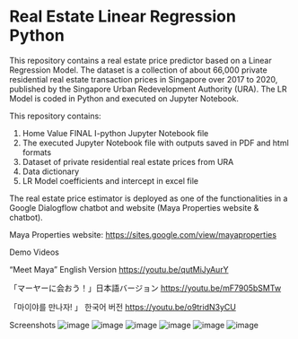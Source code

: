 # Real Estate Linear Regression Python
 
This repository contains a real estate price predictor based on a Linear Regression Model.  The dataset is a collection of about 66,000 private residential real estate transaction prices in Singapore over 2017 to 2020, published by the Singapore Urban Redevelopment Authority (URA).  The LR Model is coded in Python and executed on Jupyter Notebook. 
 
This repository contains:
1. Home Value FINAL I-python Jupyter Notebook file
2. The executed Jupyter Notebook file with outputs saved in PDF and html formats
3. Dataset of private residential real estate prices from URA
4. Data dictionary
5. LR Model coefficients and intercept in excel file

The real estate price estimator is deployed as one of the functionalities in a Google Dialogflow chatbot and website (Maya Properties website & chatbot).

Maya Properties website:
https://sites.google.com/view/mayaproperties

Demo Videos 

“Meet Maya” English Version
https://youtu.be/qutMiJyAurY

「マーヤーに会おう！」日本語バージョン
https://youtu.be/mF7905bSMTw

「마이야를 만나자! 」 한국어 버전
https://youtu.be/o9tridN3yCU

Screenshots
![image](https://user-images.githubusercontent.com/88481617/145357861-8110b236-84c8-4ccf-bd58-b27d2d74019f.png)
![image](https://user-images.githubusercontent.com/88481617/145357936-1f1c10a0-b4cd-4a67-955b-a97c436480bb.png)
![image](https://user-images.githubusercontent.com/88481617/145358215-add08979-df6c-42e1-baf3-0205ec0146dc.png)
![image](https://user-images.githubusercontent.com/88481617/145358300-38cdf66c-c543-4438-9942-23b1735cc099.png)
![image](https://user-images.githubusercontent.com/88481617/145358410-6f267f90-7930-4172-96bf-3f58569ae412.png)
![image](https://user-images.githubusercontent.com/88481617/145358472-7f6573a5-af83-43cf-b292-e180e290d224.png)
